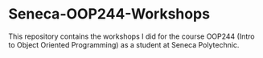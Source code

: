 # Seneca-OOP244-Workshops
This repository contains the workshops I did for the course OOP244 (Intro to Object Oriented Programming) as a student at Seneca Polytechnic.
